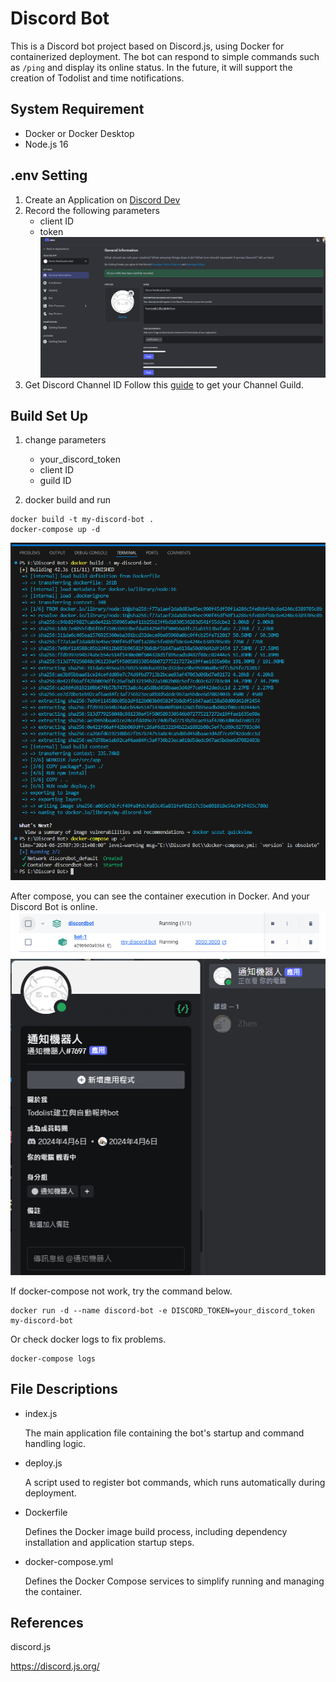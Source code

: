 ﻿# Discord Bot
This is a Discord bot project based on Discord.js, using Docker for containerized deployment. The bot can respond to simple commands such as `/ping` and display its online status. In the future, it will support the creation of Todolist and time notifications.

## System Requirement
- Docker or Docker Desktop
- Node.js 16 

## .env Setting
1. Create an Application on [Discord Dev](https://discord.com/developers/applications)
2. Record the following parameters
    * client ID
    * token
![alt text](/img/image-01.png)
3. Get Discord Channel ID
Follow this [guide](https://en.wikipedia.org/wiki/Template:Discord_channel) to get your Channel Guild.

## Build Set Up
1. change parameters
    * your_discord_token
    * client ID
    * guild ID

2. docker build and run
```
docker build -t my-discord-bot .
docker-compose up -d
```
![alt text](/img/image-02.png)

After compose, you can see the container execution in Docker. And your Discord Bot is online.
![alt text](/img/image-03.png)
![alt text](/img/image-04.png)

If docker-compose not work, try the command below.
```
docker run -d --name discord-bot -e DISCORD_TOKEN=your_discord_token my-discord-bot
```

Or check docker logs to fix problems.
```
docker-compose logs
```

## File Descriptions
* index.js

   The main application file containing the bot's startup and command handling logic.

* deploy.js

   A script used to register bot commands, which runs automatically during deployment.

* Dockerfile

   Defines the Docker image build process, including dependency installation and application startup steps.

* docker-compose.yml

  Defines the Docker Compose services to simplify running and managing the container.

## References
discord.js

https://discord.js.org/
